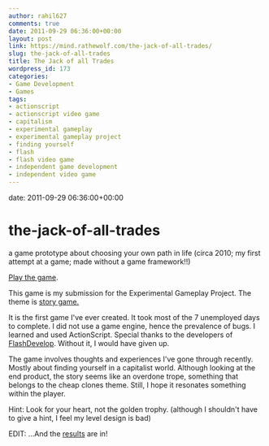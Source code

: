 ```yaml
---
author: rahil627
comments: true
date: 2011-09-29 06:36:00+00:00
layout: post
link: https://mind.rathewolf.com/the-jack-of-all-trades/
slug: the-jack-of-all-trades
title: The Jack of all Trades
wordpress_id: 173
categories:
- Game Development
- Games
tags:
- actionscript
- actionscript video game
- capitalism
- experimental gameplay
- experimental gameplay project
- finding yourself
- flash
- flash video game
- independent game development
- independent video game
---
```



date: 2011-09-29 06:36:00+00:00


# the-jack-of-all-trades
 a game prototype about choosing your own path in life (circa 2010; my first attempt at a game; made without a game framework!!)



[Play the game](https://mind.rathewolf.com/the_jack_of_all_trades.html).

This game is my submission for the Experimental Gameplay Project. The theme is [story game.](http://experimentalgameplay.com/blog/2011/09/story-game-in-september-2011/)

It is the first game I've ever created. It took most of the 7 unemployed days to complete. I did not use a game engine, hence the prevalence of bugs. I learned and used ActionScript. Special thanks to the developers of [FlashDevelop](http://www.flashdevelop.org/wikidocs/index.php?title=Main_Page). Without it, I would have given up.

The game involves thoughts and experiences I've gone through recently. Mostly about finding yourself in a capitalist world. Although looking at the end product, the story seems like an overdone trope, something that belongs to the cheap clones theme. Still, I hope it resonates something within the player.

Hint: Look for your heart, not the golden trophy. (although I shouldn't have to give a hint, I feel my level design is bad)

EDIT: ...And the [results](http://experimentalgameplay.com/blog/2011/09/story-game-roundup/) are in!
